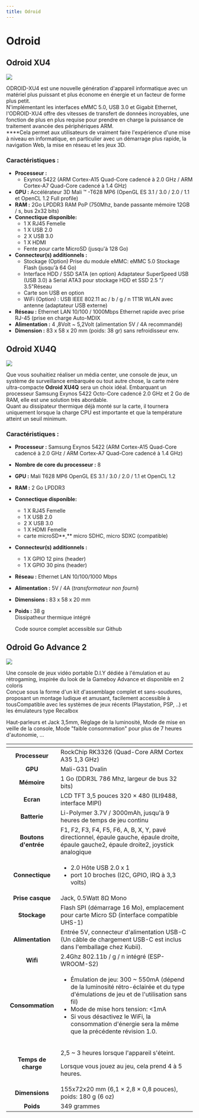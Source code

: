 ```yaml
---
title: Odroid
---
```


# Odroid

## Odroid XU4

![](./xu4-exynos-8-coeurs.jpg)

ODROID-XU4 est une nouvelle génération d'appareil informatique avec un matériel plus puissant et plus économe en énergie et un facteur de forme plus petit.  
N'implémentant les interfaces eMMC 5.0, USB 3.0 et Gigabit Ethernet, l'ODROID-XU4 offre des vitesses de transfert de données incroyables, une fonction de plus en plus requise pour prendre en charge la puissance de traitement avancée des périphériques ARM.  
****Cela permet aux utilisateurs de vraiment faire l'expérience d'une mise à niveau en informatique, en particulier avec un démarrage plus rapide, la navigation Web, la mise en réseau et les jeux 3D.

### Caractéristiques **:**

* **Processeur :** 
  * Exynos 5422 \(ARM Cortex-A15 Quad-Core cadencé à 2.0 GHz / ARM Cortex-A7 Quad-Core cadencé à 1.4 GHz\)
* **GPU :** Accélérateur 3D Mali ™ -T628 MP6 \(OpenGL ES 3.1 / 3.0 / 2.0 / 1.1 et OpenCL 1.2 Full profile\)
* **RAM :** 2Go LPDDR3 RAM PoP \(750Mhz, bande passante mémoire 12GB / s, bus 2x32 bits\)
* **Connectique disponible:** 
  * 1 X RJ45 Femelle
  * 1 X USB 2.0
  * 2 X USB 3.0
  * 1 X HDMI
  * Fente pour carte MicroSD \(jusqu'à 128 Go\)
* **Connecteur\(s\) additionnels :** 
  * Stockage \(Option\) Prise du module eMMC: eMMC 5.0 Stockage Flash \(jusqu'à 64 Go\)
  * Interface HDD / SSD SATA \(en option\) Adaptateur SuperSpeed ​​USB \(USB 3.0\) à Serial ATA3 pour stockage HDD et SSD 2.5 "/ 3.5"Réseau
  * Carte son USB en option
  * WiFi \(Option\) : USB IEEE 802.11 ac / b / g / n 1T1R WLAN avec antenne \(adaptateur USB externe\)
* **Réseau :** Ethernet LAN 10/100 / 1000Mbps Ethernet rapide avec prise RJ-45 \(prise en charge Auto-MDIX
* **Alimentation :** 4 ,8Volt ~ 5,2Volt \(alimentation 5V / 4A recommandé\)
* **Dimension :** 83 x 58 x 20 mm \(poids: 38 gr\) sans refroidisseur env.

## Odroid XU4Q

![](./xu4q.jpg)

Que vous souhaitiez réaliser un média center, une console de jeux, un système de surveillance embarquée ou tout autre chose, la carte mère ultra-compacte **Odroid XU4Q** sera un choix idéal. Embarquant un processeur Samsung Exynos 5422 Octo-Core cadencé 2.0 GHz et 2 Go de RAM, elle est une solution très abordable.  
 Quant au dissipateur thermique déjà monté sur la carte, il tournera uniquement lorsque la charge CPU est importante et que la température atteint un seuil minimum.

### Caractéristiques :

* **Processeur :** Samsung Exynos 5422 \(ARM Cortex-A15 Quad-Core cadencé à 2.0 GHz / ARM Cortex-A7 Quad-Core cadencé à 1.4 GHz\)
* **Nombre de core du processeur :** 8
* **GPU :** Mali T628 MP6 OpenGL ES 3.1 / 3.0 / 2.0 / 1.1 et OpenCL 1.2
* **RAM :** 2 Go LPDDR3
* **Connectique disponible:** 
  * 1 X RJ45 Femelle
  * 1 X USB 2.0
  * 2 X USB 3.0
  * 1 X HDMI Femelle
  * carte microSD**,** micro SDHC, micro SDXC \(compatible\)
* **Connecteur\(s\) additionnels :** 
  * 1 X GPIO 12 pins \(header\)
  * 1 X GPIO 30 pins \(header\)
* **Réseau :** Ethernet LAN 10/100/1000 Mbps
* **Alimentation :** 5V / 4A \(_transformateur non fourni_\)
* **Dimensions :** 83 x 58 x 20 mm
* **Poids :** 38 g  
  Dissipatheur thermique intégré

  Code source complet accessible sur Github

## Odroid Go Advance 2

![](./image%20%28169%29.png)

Une console de jeux vidéo portable D.I.Y dédiée à l'émulation et au rétrogaming, inspirée du look de la Gameboy Advance et disponible en 2 coloris  
Conçue sous la forme d'un kit d'assemblage complet et sans-soudures, proposant un montage ludique et amusant, facilement accessible à tousCompatible avec les systèmes de jeux récents \(Playstation, PSP, ..\) et les émulateurs type Recalbox

Haut-parleurs et Jack 3,5mm, Réglage de la luminosité, Mode de mise en veille de la console, Mode "faible consommation" pour plus de 7 heures d'autonomie, ...

<table>
  <thead>
    <tr>
      <th style="text-align:center"></th>
      <th style="text-align:left"></th>
    </tr>
  </thead>
  <tbody>
    <tr>
      <td style="text-align:center"><b>Processeur</b>
      </td>
      <td style="text-align:left">RockChip RK3326 (Quad-Core ARM Cortex A35 1,3 GHz)</td>
    </tr>
    <tr>
      <td style="text-align:center"><b>GPU</b>
      </td>
      <td style="text-align:left">Mali-G31 Dvalin</td>
    </tr>
    <tr>
      <td style="text-align:center"><b>M&#xE9;moire</b>
      </td>
      <td style="text-align:left">1 Go (DDR3L 786 Mhz, largeur de bus 32 bits)</td>
    </tr>
    <tr>
      <td style="text-align:center"><b>Ecran</b>
      </td>
      <td style="text-align:left">LCD TFT 3,5 pouces 320 &#xD7; 480 (ILI9488, interface MIPI)</td>
    </tr>
    <tr>
      <td style="text-align:center"><b>Batterie</b>
      </td>
      <td style="text-align:left">Li-Polymer 3.7V / 3000mAh, jusqu&apos;&#xE0; 9 heures de temps de jeu
        continu</td>
    </tr>
    <tr>
      <td style="text-align:center"><b>Boutons d&apos;entr&#xE9;e</b>
      </td>
      <td style="text-align:left">F1, F2, F3, F4, F5, F6, A, B, X, Y, pav&#xE9; directionnel, &#xE9;paule
        gauche, &#xE9;paule droite, &#xE9;paule gauche2, &#xE9;paule droite2, joystick
        analogique</td>
    </tr>
    <tr>
      <td style="text-align:center"><b>Connectique</b>
      </td>
      <td style="text-align:left">
        <ul>
          <li>2.0 H&#xF4;te USB 2.0 x 1</li>
          <li>port 10 broches (I2C, GPIO, IRQ &#xE0; 3,3 volts)</li>
        </ul>
      </td>
    </tr>
    <tr>
      <td style="text-align:center"><b>Prise casque</b>
      </td>
      <td style="text-align:left">Jack, 0.5Watt 8&#x3A9; Mono</td>
    </tr>
    <tr>
      <td style="text-align:center"><b>Stockage</b>
      </td>
      <td style="text-align:left">Flash SPI (d&#xE9;marrage 16 Mo), emplacement pour carte Micro SD (interface
        compatible UHS-1)</td>
    </tr>
    <tr>
      <td style="text-align:center"><b>Alimentation</b>
      </td>
      <td style="text-align:left">Entr&#xE9;e 5V, connecteur d&apos;alimentation USB-C
        <br />(Un c&#xE2;ble de chargement USB-C est inclus dans l&apos;emballage chez
        Kubii).</td>
    </tr>
    <tr>
      <td style="text-align:center"><b>Wifi</b>
      </td>
      <td style="text-align:left">2.4Ghz 802.11b / g / n int&#xE9;gr&#xE9; (ESP-WROOM-S2)</td>
    </tr>
    <tr>
      <td style="text-align:center"><b>Consommation</b>
      </td>
      <td style="text-align:left">
        <ul>
          <li>&#xC9;mulation de jeu: 300 ~ 550mA (d&#xE9;pend de la luminosit&#xE9;
            r&#xE9;tro-&#xE9;clair&#xE9;e et du type d&apos;&#xE9;mulations de jeu
            et de l&apos;utilisation sans fil)</li>
          <li>Mode de mise hors tension: &lt;1mA</li>
          <li>Si vous d&#xE9;sactivez le WiFi, la consommation d&apos;&#xE9;nergie sera
            la m&#xEA;me que la pr&#xE9;c&#xE9;dente r&#xE9;vision 1.0.</li>
        </ul>
      </td>
    </tr>
    <tr>
      <td style="text-align:center"><b>Temps de charge</b>
      </td>
      <td style="text-align:left">
        <p>2,5 ~ 3 heures lorsque l&apos;appareil s&apos;&#xE9;teint.</p>
        <p>Lorsque vous jouez au jeu, cela prend 4 &#xE0; 5 heures.</p>
      </td>
    </tr>
    <tr>
      <td style="text-align:center"><b>Dimensions</b>
      </td>
      <td style="text-align:left">155x72x20 mm (6,1 &#xD7; 2,8 &#xD7; 0,8 pouces), poids: 180 g (6 oz)</td>
    </tr>
    <tr>
      <td style="text-align:center"><b>Poids</b>
      </td>
      <td style="text-align:left">349 grammes</td>
    </tr>
  </tbody>
</table>

